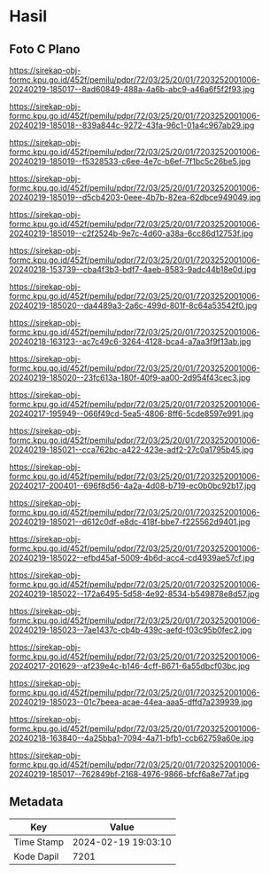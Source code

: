 # Hasil

## Foto C Plano

https://sirekap-obj-formc.kpu.go.id/452f/pemilu/pdpr/72/03/25/20/01/7203252001006-20240219-185017--8ad60849-488a-4a6b-abc9-a46a6f5f2f93.jpg

https://sirekap-obj-formc.kpu.go.id/452f/pemilu/pdpr/72/03/25/20/01/7203252001006-20240219-185018--839a844c-9272-43fa-96c1-01a4c967ab29.jpg

https://sirekap-obj-formc.kpu.go.id/452f/pemilu/pdpr/72/03/25/20/01/7203252001006-20240219-185019--f5328533-c6ee-4e7c-b6ef-7f1bc5c26be5.jpg

https://sirekap-obj-formc.kpu.go.id/452f/pemilu/pdpr/72/03/25/20/01/7203252001006-20240219-185019--d5cb4203-0eee-4b7b-82ea-62dbce949049.jpg

https://sirekap-obj-formc.kpu.go.id/452f/pemilu/pdpr/72/03/25/20/01/7203252001006-20240219-185019--c2f2524b-9e7c-4d60-a38a-6cc86d12753f.jpg

https://sirekap-obj-formc.kpu.go.id/452f/pemilu/pdpr/72/03/25/20/01/7203252001006-20240218-153739--cba4f3b3-bdf7-4aeb-8583-9adc44b18e0d.jpg

https://sirekap-obj-formc.kpu.go.id/452f/pemilu/pdpr/72/03/25/20/01/7203252001006-20240219-185020--da4489a3-2a6c-499d-801f-8c64a53542f0.jpg

https://sirekap-obj-formc.kpu.go.id/452f/pemilu/pdpr/72/03/25/20/01/7203252001006-20240218-163123--ac7c49c6-3264-4128-bca4-a7aa3f9f13ab.jpg

https://sirekap-obj-formc.kpu.go.id/452f/pemilu/pdpr/72/03/25/20/01/7203252001006-20240219-185020--23fc613a-180f-40f9-aa00-2d954f43cec3.jpg

https://sirekap-obj-formc.kpu.go.id/452f/pemilu/pdpr/72/03/25/20/01/7203252001006-20240217-195949--066f49cd-5ea5-4806-8ff6-5cde8597e991.jpg

https://sirekap-obj-formc.kpu.go.id/452f/pemilu/pdpr/72/03/25/20/01/7203252001006-20240219-185021--cca762bc-a422-423e-adf2-27c0a1795b45.jpg

https://sirekap-obj-formc.kpu.go.id/452f/pemilu/pdpr/72/03/25/20/01/7203252001006-20240217-200401--696f8d56-4a2a-4d08-b719-ec0b0bc92b17.jpg

https://sirekap-obj-formc.kpu.go.id/452f/pemilu/pdpr/72/03/25/20/01/7203252001006-20240219-185021--d612c0df-e8dc-418f-bbe7-f225562d9401.jpg

https://sirekap-obj-formc.kpu.go.id/452f/pemilu/pdpr/72/03/25/20/01/7203252001006-20240219-185022--efbd45af-5009-4b6d-acc4-cd4939ae57cf.jpg

https://sirekap-obj-formc.kpu.go.id/452f/pemilu/pdpr/72/03/25/20/01/7203252001006-20240219-185022--172a6495-5d58-4e92-8534-b549878e8d57.jpg

https://sirekap-obj-formc.kpu.go.id/452f/pemilu/pdpr/72/03/25/20/01/7203252001006-20240219-185023--7ae1437c-cb4b-439c-aefd-f03c95b0fec2.jpg

https://sirekap-obj-formc.kpu.go.id/452f/pemilu/pdpr/72/03/25/20/01/7203252001006-20240217-201629--af239e4c-b146-4cff-8671-6a55dbcf03bc.jpg

https://sirekap-obj-formc.kpu.go.id/452f/pemilu/pdpr/72/03/25/20/01/7203252001006-20240219-185023--01c7beea-acae-44ea-aaa5-dffd7a239939.jpg

https://sirekap-obj-formc.kpu.go.id/452f/pemilu/pdpr/72/03/25/20/01/7203252001006-20240218-163840--4a25bba1-7094-4a71-bfb1-ccb62759a60e.jpg

https://sirekap-obj-formc.kpu.go.id/452f/pemilu/pdpr/72/03/25/20/01/7203252001006-20240219-185017--762849bf-2168-4976-9866-bfcf6a8e77af.jpg


## Metadata

| Key        | Value               |
| ---------- | ------------------- |
| Time Stamp | 2024-02-19 19:03:10 |
| Kode Dapil | 7201                |



